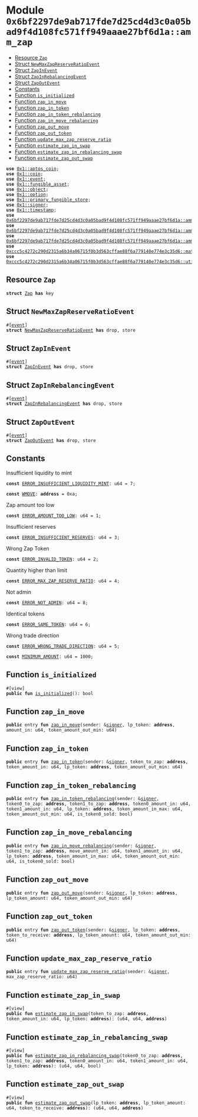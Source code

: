 
<a id="0x6bf2297de9ab717fde7d25cd4d3c0a05bad9f4d108fc571ff949aaae27bf6d1a_amm_zap"></a>

# Module `0x6bf2297de9ab717fde7d25cd4d3c0a05bad9f4d108fc571ff949aaae27bf6d1a::amm_zap`



-  [Resource `Zap`](#0x6bf2297de9ab717fde7d25cd4d3c0a05bad9f4d108fc571ff949aaae27bf6d1a_amm_zap_Zap)
-  [Struct `NewMaxZapReserveRatioEvent`](#0x6bf2297de9ab717fde7d25cd4d3c0a05bad9f4d108fc571ff949aaae27bf6d1a_amm_zap_NewMaxZapReserveRatioEvent)
-  [Struct `ZapInEvent`](#0x6bf2297de9ab717fde7d25cd4d3c0a05bad9f4d108fc571ff949aaae27bf6d1a_amm_zap_ZapInEvent)
-  [Struct `ZapInRebalancingEvent`](#0x6bf2297de9ab717fde7d25cd4d3c0a05bad9f4d108fc571ff949aaae27bf6d1a_amm_zap_ZapInRebalancingEvent)
-  [Struct `ZapOutEvent`](#0x6bf2297de9ab717fde7d25cd4d3c0a05bad9f4d108fc571ff949aaae27bf6d1a_amm_zap_ZapOutEvent)
-  [Constants](#@Constants_0)
-  [Function `is_initialized`](#0x6bf2297de9ab717fde7d25cd4d3c0a05bad9f4d108fc571ff949aaae27bf6d1a_amm_zap_is_initialized)
-  [Function `zap_in_move`](#0x6bf2297de9ab717fde7d25cd4d3c0a05bad9f4d108fc571ff949aaae27bf6d1a_amm_zap_zap_in_move)
-  [Function `zap_in_token`](#0x6bf2297de9ab717fde7d25cd4d3c0a05bad9f4d108fc571ff949aaae27bf6d1a_amm_zap_zap_in_token)
-  [Function `zap_in_token_rebalancing`](#0x6bf2297de9ab717fde7d25cd4d3c0a05bad9f4d108fc571ff949aaae27bf6d1a_amm_zap_zap_in_token_rebalancing)
-  [Function `zap_in_move_rebalancing`](#0x6bf2297de9ab717fde7d25cd4d3c0a05bad9f4d108fc571ff949aaae27bf6d1a_amm_zap_zap_in_move_rebalancing)
-  [Function `zap_out_move`](#0x6bf2297de9ab717fde7d25cd4d3c0a05bad9f4d108fc571ff949aaae27bf6d1a_amm_zap_zap_out_move)
-  [Function `zap_out_token`](#0x6bf2297de9ab717fde7d25cd4d3c0a05bad9f4d108fc571ff949aaae27bf6d1a_amm_zap_zap_out_token)
-  [Function `update_max_zap_reserve_ratio`](#0x6bf2297de9ab717fde7d25cd4d3c0a05bad9f4d108fc571ff949aaae27bf6d1a_amm_zap_update_max_zap_reserve_ratio)
-  [Function `estimate_zap_in_swap`](#0x6bf2297de9ab717fde7d25cd4d3c0a05bad9f4d108fc571ff949aaae27bf6d1a_amm_zap_estimate_zap_in_swap)
-  [Function `estimate_zap_in_rebalancing_swap`](#0x6bf2297de9ab717fde7d25cd4d3c0a05bad9f4d108fc571ff949aaae27bf6d1a_amm_zap_estimate_zap_in_rebalancing_swap)
-  [Function `estimate_zap_out_swap`](#0x6bf2297de9ab717fde7d25cd4d3c0a05bad9f4d108fc571ff949aaae27bf6d1a_amm_zap_estimate_zap_out_swap)


<pre><code><b>use</b> <a href="">0x1::aptos_coin</a>;
<b>use</b> <a href="">0x1::coin</a>;
<b>use</b> <a href="">0x1::event</a>;
<b>use</b> <a href="">0x1::fungible_asset</a>;
<b>use</b> <a href="">0x1::object</a>;
<b>use</b> <a href="">0x1::option</a>;
<b>use</b> <a href="">0x1::primary_fungible_store</a>;
<b>use</b> <a href="">0x1::signer</a>;
<b>use</b> <a href="">0x1::timestamp</a>;
<b>use</b> <a href="controller.md#0x6bf2297de9ab717fde7d25cd4d3c0a05bad9f4d108fc571ff949aaae27bf6d1a_amm_controller">0x6bf2297de9ab717fde7d25cd4d3c0a05bad9f4d108fc571ff949aaae27bf6d1a::amm_controller</a>;
<b>use</b> <a href="pair.md#0x6bf2297de9ab717fde7d25cd4d3c0a05bad9f4d108fc571ff949aaae27bf6d1a_amm_pair">0x6bf2297de9ab717fde7d25cd4d3c0a05bad9f4d108fc571ff949aaae27bf6d1a::amm_pair</a>;
<b>use</b> <a href="router.md#0x6bf2297de9ab717fde7d25cd4d3c0a05bad9f4d108fc571ff949aaae27bf6d1a_amm_router">0x6bf2297de9ab717fde7d25cd4d3c0a05bad9f4d108fc571ff949aaae27bf6d1a::amm_router</a>;
<b>use</b> <a href="">0xccc5c4272c290d2315a6b34a06715f0b3d563cffae88f6a779140e774e3c35d6::math</a>;
<b>use</b> <a href="">0xccc5c4272c290d2315a6b34a06715f0b3d563cffae88f6a779140e774e3c35d6::utils</a>;
</code></pre>



<a id="0x6bf2297de9ab717fde7d25cd4d3c0a05bad9f4d108fc571ff949aaae27bf6d1a_amm_zap_Zap"></a>

## Resource `Zap`



<pre><code><b>struct</b> <a href="zap.md#0x6bf2297de9ab717fde7d25cd4d3c0a05bad9f4d108fc571ff949aaae27bf6d1a_amm_zap_Zap">Zap</a> <b>has</b> key
</code></pre>



<a id="0x6bf2297de9ab717fde7d25cd4d3c0a05bad9f4d108fc571ff949aaae27bf6d1a_amm_zap_NewMaxZapReserveRatioEvent"></a>

## Struct `NewMaxZapReserveRatioEvent`



<pre><code>#[<a href="">event</a>]
<b>struct</b> <a href="zap.md#0x6bf2297de9ab717fde7d25cd4d3c0a05bad9f4d108fc571ff949aaae27bf6d1a_amm_zap_NewMaxZapReserveRatioEvent">NewMaxZapReserveRatioEvent</a> <b>has</b> drop, store
</code></pre>



<a id="0x6bf2297de9ab717fde7d25cd4d3c0a05bad9f4d108fc571ff949aaae27bf6d1a_amm_zap_ZapInEvent"></a>

## Struct `ZapInEvent`



<pre><code>#[<a href="">event</a>]
<b>struct</b> <a href="zap.md#0x6bf2297de9ab717fde7d25cd4d3c0a05bad9f4d108fc571ff949aaae27bf6d1a_amm_zap_ZapInEvent">ZapInEvent</a> <b>has</b> drop, store
</code></pre>



<a id="0x6bf2297de9ab717fde7d25cd4d3c0a05bad9f4d108fc571ff949aaae27bf6d1a_amm_zap_ZapInRebalancingEvent"></a>

## Struct `ZapInRebalancingEvent`



<pre><code>#[<a href="">event</a>]
<b>struct</b> <a href="zap.md#0x6bf2297de9ab717fde7d25cd4d3c0a05bad9f4d108fc571ff949aaae27bf6d1a_amm_zap_ZapInRebalancingEvent">ZapInRebalancingEvent</a> <b>has</b> drop, store
</code></pre>



<a id="0x6bf2297de9ab717fde7d25cd4d3c0a05bad9f4d108fc571ff949aaae27bf6d1a_amm_zap_ZapOutEvent"></a>

## Struct `ZapOutEvent`



<pre><code>#[<a href="">event</a>]
<b>struct</b> <a href="zap.md#0x6bf2297de9ab717fde7d25cd4d3c0a05bad9f4d108fc571ff949aaae27bf6d1a_amm_zap_ZapOutEvent">ZapOutEvent</a> <b>has</b> drop, store
</code></pre>



<a id="@Constants_0"></a>

## Constants


<a id="0x6bf2297de9ab717fde7d25cd4d3c0a05bad9f4d108fc571ff949aaae27bf6d1a_amm_zap_ERROR_INSUFFICIENT_LIQUIDITY_MINT"></a>

Insufficient liquidity to mint


<pre><code><b>const</b> <a href="zap.md#0x6bf2297de9ab717fde7d25cd4d3c0a05bad9f4d108fc571ff949aaae27bf6d1a_amm_zap_ERROR_INSUFFICIENT_LIQUIDITY_MINT">ERROR_INSUFFICIENT_LIQUIDITY_MINT</a>: u64 = 7;
</code></pre>



<a id="0x6bf2297de9ab717fde7d25cd4d3c0a05bad9f4d108fc571ff949aaae27bf6d1a_amm_zap_WMOVE"></a>



<pre><code><b>const</b> <a href="zap.md#0x6bf2297de9ab717fde7d25cd4d3c0a05bad9f4d108fc571ff949aaae27bf6d1a_amm_zap_WMOVE">WMOVE</a>: <b>address</b> = 0xa;
</code></pre>



<a id="0x6bf2297de9ab717fde7d25cd4d3c0a05bad9f4d108fc571ff949aaae27bf6d1a_amm_zap_ERROR_AMOUNT_TOO_LOW"></a>

Zap amount too low


<pre><code><b>const</b> <a href="zap.md#0x6bf2297de9ab717fde7d25cd4d3c0a05bad9f4d108fc571ff949aaae27bf6d1a_amm_zap_ERROR_AMOUNT_TOO_LOW">ERROR_AMOUNT_TOO_LOW</a>: u64 = 1;
</code></pre>



<a id="0x6bf2297de9ab717fde7d25cd4d3c0a05bad9f4d108fc571ff949aaae27bf6d1a_amm_zap_ERROR_INSUFFICIENT_RESERVES"></a>

Insufficient reserves


<pre><code><b>const</b> <a href="zap.md#0x6bf2297de9ab717fde7d25cd4d3c0a05bad9f4d108fc571ff949aaae27bf6d1a_amm_zap_ERROR_INSUFFICIENT_RESERVES">ERROR_INSUFFICIENT_RESERVES</a>: u64 = 3;
</code></pre>



<a id="0x6bf2297de9ab717fde7d25cd4d3c0a05bad9f4d108fc571ff949aaae27bf6d1a_amm_zap_ERROR_INVALID_TOKEN"></a>

Wrong Zap Token


<pre><code><b>const</b> <a href="zap.md#0x6bf2297de9ab717fde7d25cd4d3c0a05bad9f4d108fc571ff949aaae27bf6d1a_amm_zap_ERROR_INVALID_TOKEN">ERROR_INVALID_TOKEN</a>: u64 = 2;
</code></pre>



<a id="0x6bf2297de9ab717fde7d25cd4d3c0a05bad9f4d108fc571ff949aaae27bf6d1a_amm_zap_ERROR_MAX_ZAP_RESERVE_RATIO"></a>

Quantity higher than limit


<pre><code><b>const</b> <a href="zap.md#0x6bf2297de9ab717fde7d25cd4d3c0a05bad9f4d108fc571ff949aaae27bf6d1a_amm_zap_ERROR_MAX_ZAP_RESERVE_RATIO">ERROR_MAX_ZAP_RESERVE_RATIO</a>: u64 = 4;
</code></pre>



<a id="0x6bf2297de9ab717fde7d25cd4d3c0a05bad9f4d108fc571ff949aaae27bf6d1a_amm_zap_ERROR_NOT_ADMIN"></a>

Not admin


<pre><code><b>const</b> <a href="zap.md#0x6bf2297de9ab717fde7d25cd4d3c0a05bad9f4d108fc571ff949aaae27bf6d1a_amm_zap_ERROR_NOT_ADMIN">ERROR_NOT_ADMIN</a>: u64 = 8;
</code></pre>



<a id="0x6bf2297de9ab717fde7d25cd4d3c0a05bad9f4d108fc571ff949aaae27bf6d1a_amm_zap_ERROR_SAME_TOKEN"></a>

Identical tokens


<pre><code><b>const</b> <a href="zap.md#0x6bf2297de9ab717fde7d25cd4d3c0a05bad9f4d108fc571ff949aaae27bf6d1a_amm_zap_ERROR_SAME_TOKEN">ERROR_SAME_TOKEN</a>: u64 = 6;
</code></pre>



<a id="0x6bf2297de9ab717fde7d25cd4d3c0a05bad9f4d108fc571ff949aaae27bf6d1a_amm_zap_ERROR_WRONG_TRADE_DIRECTION"></a>

Wrong trade direction


<pre><code><b>const</b> <a href="zap.md#0x6bf2297de9ab717fde7d25cd4d3c0a05bad9f4d108fc571ff949aaae27bf6d1a_amm_zap_ERROR_WRONG_TRADE_DIRECTION">ERROR_WRONG_TRADE_DIRECTION</a>: u64 = 5;
</code></pre>



<a id="0x6bf2297de9ab717fde7d25cd4d3c0a05bad9f4d108fc571ff949aaae27bf6d1a_amm_zap_MINIMUM_AMOUNT"></a>



<pre><code><b>const</b> <a href="zap.md#0x6bf2297de9ab717fde7d25cd4d3c0a05bad9f4d108fc571ff949aaae27bf6d1a_amm_zap_MINIMUM_AMOUNT">MINIMUM_AMOUNT</a>: u64 = 1000;
</code></pre>



<a id="0x6bf2297de9ab717fde7d25cd4d3c0a05bad9f4d108fc571ff949aaae27bf6d1a_amm_zap_is_initialized"></a>

## Function `is_initialized`



<pre><code>#[view]
<b>public</b> <b>fun</b> <a href="zap.md#0x6bf2297de9ab717fde7d25cd4d3c0a05bad9f4d108fc571ff949aaae27bf6d1a_amm_zap_is_initialized">is_initialized</a>(): bool
</code></pre>



<a id="0x6bf2297de9ab717fde7d25cd4d3c0a05bad9f4d108fc571ff949aaae27bf6d1a_amm_zap_zap_in_move"></a>

## Function `zap_in_move`



<pre><code><b>public</b> entry <b>fun</b> <a href="zap.md#0x6bf2297de9ab717fde7d25cd4d3c0a05bad9f4d108fc571ff949aaae27bf6d1a_amm_zap_zap_in_move">zap_in_move</a>(sender: &<a href="">signer</a>, lp_token: <b>address</b>, amount_in: u64, token_amount_out_min: u64)
</code></pre>



<a id="0x6bf2297de9ab717fde7d25cd4d3c0a05bad9f4d108fc571ff949aaae27bf6d1a_amm_zap_zap_in_token"></a>

## Function `zap_in_token`



<pre><code><b>public</b> entry <b>fun</b> <a href="zap.md#0x6bf2297de9ab717fde7d25cd4d3c0a05bad9f4d108fc571ff949aaae27bf6d1a_amm_zap_zap_in_token">zap_in_token</a>(sender: &<a href="">signer</a>, token_to_zap: <b>address</b>, token_amount_in: u64, lp_token: <b>address</b>, token_amount_out_min: u64)
</code></pre>



<a id="0x6bf2297de9ab717fde7d25cd4d3c0a05bad9f4d108fc571ff949aaae27bf6d1a_amm_zap_zap_in_token_rebalancing"></a>

## Function `zap_in_token_rebalancing`



<pre><code><b>public</b> entry <b>fun</b> <a href="zap.md#0x6bf2297de9ab717fde7d25cd4d3c0a05bad9f4d108fc571ff949aaae27bf6d1a_amm_zap_zap_in_token_rebalancing">zap_in_token_rebalancing</a>(sender: &<a href="">signer</a>, token0_to_zap: <b>address</b>, token1_to_zap: <b>address</b>, token0_amount_in: u64, token1_amount_in: u64, lp_token: <b>address</b>, token_amount_in_max: u64, token_amount_out_min: u64, is_token0_sold: bool)
</code></pre>



<a id="0x6bf2297de9ab717fde7d25cd4d3c0a05bad9f4d108fc571ff949aaae27bf6d1a_amm_zap_zap_in_move_rebalancing"></a>

## Function `zap_in_move_rebalancing`



<pre><code><b>public</b> entry <b>fun</b> <a href="zap.md#0x6bf2297de9ab717fde7d25cd4d3c0a05bad9f4d108fc571ff949aaae27bf6d1a_amm_zap_zap_in_move_rebalancing">zap_in_move_rebalancing</a>(sender: &<a href="">signer</a>, token1_to_zap: <b>address</b>, move_amount_in: u64, token1_amount_in: u64, lp_token: <b>address</b>, token_amount_in_max: u64, token_amount_out_min: u64, is_token0_sold: bool)
</code></pre>



<a id="0x6bf2297de9ab717fde7d25cd4d3c0a05bad9f4d108fc571ff949aaae27bf6d1a_amm_zap_zap_out_move"></a>

## Function `zap_out_move`



<pre><code><b>public</b> entry <b>fun</b> <a href="zap.md#0x6bf2297de9ab717fde7d25cd4d3c0a05bad9f4d108fc571ff949aaae27bf6d1a_amm_zap_zap_out_move">zap_out_move</a>(sender: &<a href="">signer</a>, lp_token: <b>address</b>, lp_token_amount: u64, token_amount_out_min: u64)
</code></pre>



<a id="0x6bf2297de9ab717fde7d25cd4d3c0a05bad9f4d108fc571ff949aaae27bf6d1a_amm_zap_zap_out_token"></a>

## Function `zap_out_token`



<pre><code><b>public</b> entry <b>fun</b> <a href="zap.md#0x6bf2297de9ab717fde7d25cd4d3c0a05bad9f4d108fc571ff949aaae27bf6d1a_amm_zap_zap_out_token">zap_out_token</a>(sender: &<a href="">signer</a>, lp_token: <b>address</b>, token_to_receive: <b>address</b>, lp_token_amount: u64, token_amount_out_min: u64)
</code></pre>



<a id="0x6bf2297de9ab717fde7d25cd4d3c0a05bad9f4d108fc571ff949aaae27bf6d1a_amm_zap_update_max_zap_reserve_ratio"></a>

## Function `update_max_zap_reserve_ratio`



<pre><code><b>public</b> entry <b>fun</b> <a href="zap.md#0x6bf2297de9ab717fde7d25cd4d3c0a05bad9f4d108fc571ff949aaae27bf6d1a_amm_zap_update_max_zap_reserve_ratio">update_max_zap_reserve_ratio</a>(sender: &<a href="">signer</a>, max_zap_reserve_ratio: u64)
</code></pre>



<a id="0x6bf2297de9ab717fde7d25cd4d3c0a05bad9f4d108fc571ff949aaae27bf6d1a_amm_zap_estimate_zap_in_swap"></a>

## Function `estimate_zap_in_swap`



<pre><code>#[view]
<b>public</b> <b>fun</b> <a href="zap.md#0x6bf2297de9ab717fde7d25cd4d3c0a05bad9f4d108fc571ff949aaae27bf6d1a_amm_zap_estimate_zap_in_swap">estimate_zap_in_swap</a>(token_to_zap: <b>address</b>, token_amount_in: u64, lp_token: <b>address</b>): (u64, u64, <b>address</b>)
</code></pre>



<a id="0x6bf2297de9ab717fde7d25cd4d3c0a05bad9f4d108fc571ff949aaae27bf6d1a_amm_zap_estimate_zap_in_rebalancing_swap"></a>

## Function `estimate_zap_in_rebalancing_swap`



<pre><code>#[view]
<b>public</b> <b>fun</b> <a href="zap.md#0x6bf2297de9ab717fde7d25cd4d3c0a05bad9f4d108fc571ff949aaae27bf6d1a_amm_zap_estimate_zap_in_rebalancing_swap">estimate_zap_in_rebalancing_swap</a>(token0_to_zap: <b>address</b>, token1_to_zap: <b>address</b>, token0_amount_in: u64, token1_amount_in: u64, lp_token: <b>address</b>): (u64, u64, bool)
</code></pre>



<a id="0x6bf2297de9ab717fde7d25cd4d3c0a05bad9f4d108fc571ff949aaae27bf6d1a_amm_zap_estimate_zap_out_swap"></a>

## Function `estimate_zap_out_swap`



<pre><code>#[view]
<b>public</b> <b>fun</b> <a href="zap.md#0x6bf2297de9ab717fde7d25cd4d3c0a05bad9f4d108fc571ff949aaae27bf6d1a_amm_zap_estimate_zap_out_swap">estimate_zap_out_swap</a>(lp_token: <b>address</b>, lp_token_amount: u64, token_to_receive: <b>address</b>): (u64, u64, <b>address</b>)
</code></pre>
